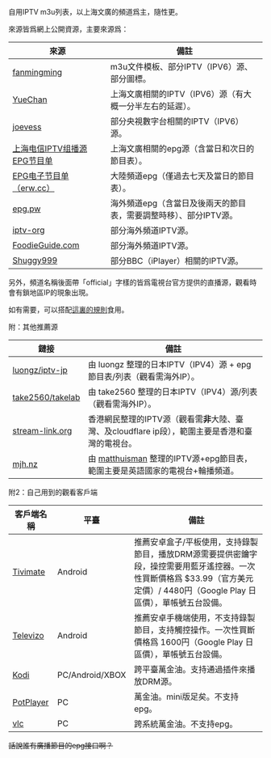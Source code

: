 自用IPTV m3u列表，以上海文廣的頻道爲主，隨性更。

來源皆爲網上公開資源，主要來源爲：

| 來源 | 備註 |
| --- | --- |
|[fanmingming](https://github.com/fanmingming/live) | m3u文件模板、部分IPTV（IPV6）源、部分圖標。|
|[YueChan](https://github.com/YueChan/Live) | 上海文廣相關的IPTV（IPV6）源（有大概一分半左右的延遲）。|
|[joevess](https://github.com/joevess/IPTV) | 部分央視數字台相關的IPTV（IPV6）源。|
|[上海电信IPTV组播源EPG节目单](https://www.right.com.cn/FORUM/thread-8280221-1-1.html) | 上海文廣相關的epg源（含當日和次日的節目表）。|
|[EPG电子节目单（erw.cc）](http://epg.erw.cc/) | 大陸頻道epg（僅過去七天及當日的節目表）。|
|[epg.pw](https://epg.pw/) | 海外頻道epg（含當日及後兩天的節目表，需要調整時移）、部分IPTV源。|
|[iptv-org](https://github.com/iptv-org/iptv) | 部分海外頻道IPTV源。|
|[FoodieGuide.com](https://www.foodieguide.com/iptvsearch/) | 部分海外頻道IPTV源。|
|[Shuggy999](https://github.com/Shuggy999/m3u) | 部分BBC（iPlayer）相關的IPTV源。|

另外，頻道名稱後面帶「official」字樣的皆爲電視台官方提供的直播源，觀看時會有鎖地區IP的現象出現。

如有需要，可以搭配[這裏的規則](https://github.com/wfhtony/some-self-use-rule/tree/123)食用。


附：其他推薦源

| 鏈接 | 備註 |
| --- | --- |
|[luongz/iptv-jp](https://github.com/luongz/iptv-jp) | 由 luongz 整理的日本IPTV（IPV4）源 + epg節目表/列表（觀看需海外IP）。|
|[take2560/takelab](https://github.com/take2560/takelab) | 由 take2560 整理的日本IPTV（IPV4）源/列表（觀看需海外IP）。|
|[stream-link.org](https://www.stream-link.org/) | 香港網民整理的IPTV源（觀看需**非**大陸、臺灣、及cloudflare ip段），範圍主要是香港和臺灣的電視台。|
|[mjh.nz](https://i.mjh.nz/) | 由 [matthuisman](https://github.com/matthuisman) 整理的IPTV源+epg節目表，範圍主要是英語國家的電視台+輪播頻道。 |

附2：自己用到的觀看客戶端

| 客戶端名稱 | 平臺 | 備註 |
| --- | --- | --- |
| [Tivimate](https://tivimate.com/) | Android | 推薦安卓盒子/平板使用，支持錄製節目，播放DRM源需要提供密鑰字段，操控需要用藍牙遙控器。一次性買斷價格爲 $33.99（官方美元定價）/ 4480円（Google Play 日區價），單帳號五台設備。 |
| [Televizo](https://televizo.net/) | Android | 推薦安卓手機端使用，不支持錄製節目，支持觸控操作。一次性買斷價格爲 1600円（Google Play 日區價），單帳號五台設備。 |
| [Kodi](https://kodi.tv/) | PC/Android/XBOX | 跨平臺萬金油。支持通過插件來播放DRM源。 |
| [PotPlayer](https://potplayer.daum.net/) | PC | 萬金油。mini版足矣。不支持epg。 |
| [vlc](https://www.videolan.org/vlc/) | PC | 跨系統萬金油。不支持epg。 |

~~話說誰有廣播節目的epg接口啊？~~